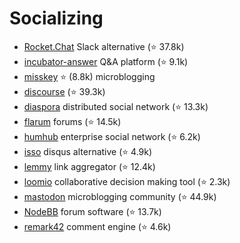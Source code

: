 Socializing
===========

- [Rocket.Chat](https://github.com/RocketChat/Rocket.Chat) Slack alternative (⭐ 37.8k)
- [incubator-answer](https://github.com/apache/incubator-answer) Q&A platform (⭐ 9.1k)
- [misskey](https://github.com/misskey-dev/misskey) ⭐ (8.8k) microblogging
- [discourse](https://github.com/discourse/discourse) (⭐ 39.3k)
- [diaspora](https://github.com/diaspora/diaspora) distributed social network (⭐ 13.3k)
- [flarum](https://github.com/flarum/flarum) forums (⭐ 14.5k)
- [humhub](https://github.com/humhub/humhub) enterprise social network (⭐ 6.2k)
- [isso](https://github.com/posativ/isso) disqus alternative (⭐ 4.9k)
- [lemmy](https://github.com/LemmyNet/lemmy) link aggregator (⭐ 12.4k)
- [loomio](https://github.com/loomio/loomio) collaborative decision making tool (⭐ 2.3k)
- [mastodon](https://github.com/mastodon/mastodon) microblogging community (⭐ 44.9k)
- [NodeBB](https://github.com/NodeBB/NodeBB) forum software (⭐ 13.7k)
- [remark42](https://github.com/umputun/remark42) comment engine (⭐ 4.6k)
